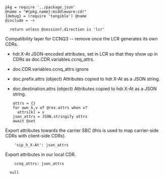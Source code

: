     pkg = require '../package.json'
    @name = "#{pkg.name}:middleware:cdr"
    {debug} = (require 'tangible') @name
    @include = ->

      return unless @session?.direction is 'lcr'

Compatibility layer for CCNQ3 -- remove once the LCR generates its own CDRs.

* hdr.X-At JSON-encoded attributes, set in LCR so that they show up in CDRs as doc.CDR.variables.ccnq_attrs.
* doc.CDR.variables.ccnq_attrs ignore
* doc.prefix.attrs (object) Attributes copied to hdr.X-At as a JSON string.
* doc.destination.attrs (object) Attributes copied to hdr.X-At as a JSON string.

      attrs = {}
      for own k,v of @res.attrs when v?
        attrs[k] = v
      json_attrs = JSON.stringify attrs
      await @set

Export attributes towards the carrier SBC (this is used to map carrier-side CDRs with client-side CDRs).

        'sip_h_X-At': json_attrs

Export attributes in our local CDR.

        ccnq_attrs: json_attrs

      null
